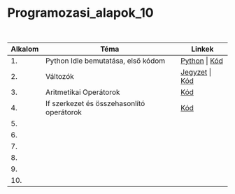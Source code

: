 # Programozasi_alapok_10

<table>
    <caption><br></caption>
    <thead>
        <tr>
            <th>Alkalom</th>
            <th>Téma</th>
            <th>Linkek</th>
        </tr>
    </thead>
    <tbody>
        <tr>
            <td>1.</td>
            <td>Python Idle bemutatása, első kódom</td>
            <td><a href="https://www.python.org/">Python</a> | <a href="https://github.com/czegledi-david/Programozasi_alapok_10/blob/66596bf35da9a1ba43d9515ff9f9eae581a25676/1.alkalom/Hello_world.py">Kód</a></td>
        </tr>
        <tr>
            <td>2.</td>
            <td>Változók</td>
            <td><a href="https://github.com/czegledi-david/Programozasi_alapok_10/blob/66596bf35da9a1ba43d9515ff9f9eae581a25676/2.alkalom/valtozok.pdf">Jegyzet</a> | <a href="https://github.com/czegledi-david/Programozasi_alapok_10/blob/66596bf35da9a1ba43d9515ff9f9eae581a25676/2.alkalom/valtozok.py">Kód</a></td>
        </tr>
        <tr>
            <td>3.</td>
            <td>Aritmetikai Operátorok</td>
            <td><a href="https://github.com/czegledi-david/Programozasi_alapok_10/blob/66596bf35da9a1ba43d9515ff9f9eae581a25676/3.alkalom/aritmetikai.py">Kód</a></td>
        </tr>
        <tr>
            <td>4.</td>
            <td>If szerkezet és összehasonlító operátorok</td>
            <td><a href="https://github.com/czegledi-david/Programozasi_alapok_10/blob/66596bf35da9a1ba43d9515ff9f9eae581a25676/4.alkalom/ifek%20%C3%A9s%20%C3%B6ssz_operatorok.py">Kód</a></td>
        </tr>
        <tr>
            <td>5.</td>
            <td></td>
            <td></td>
        </tr>
        <tr>
            <td>6.</td>
            <td></td>
            <td></td>
        </tr>
        <tr>
            <td>7.</td>
            <td></td>
            <td></td>
        </tr>
        <tr>
            <td>8.</td>
            <td></td>
            <td></td>
        </tr>
        <tr>
            <td>9.</td>
            <td></td>
            <td></td>
        </tr>
        <tr>
            <td>10.</td>
            <td></td>
            <td></td>
        </tr>
    </tbody>
</table>
